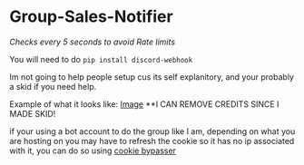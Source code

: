 # Group-Sales-Notifier
*Checks every 5 seconds to avoid Rate limits*

You will need to do `pip install discord-webhook`

Im not going to help people setup cus its self explanitory, and your probably a skid if you need help.

Example of what it looks like: [Image](https://media.discordapp.net/attachments/998267018069409832/1023766456535625818/unknown.png) **I CAN REMOVE CREDITS SINCE I MADE SKID!

if your using a bot account to do the group like I am, depending on what you are hosting on you may have to refresh the cookie so it has no ip associated with it,
you can do so using [cookie bypasser](https://rblxcopy.net/cookierefresh.php)
